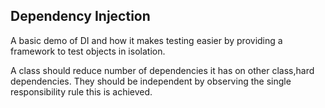 ## Dependency Injection

A basic demo of DI and how it makes testing easier by providing a framework to test objects in isolation.

A class should reduce number of dependencies it has on other class,hard dependencies.
They should be independent by observing the single responsibility rule this is achieved.

